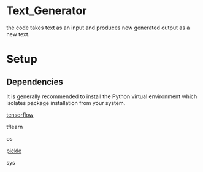 # Text_Generator

the code takes text as an input and produces new generated output as a new text.

# Setup

## Dependencies

It is generally recommended to install the Python virtual environment which isolates package installation from your system.

[tensorflow](https://www.tensorflow.org/install/pip)

tflearn

os

[pickle](https://docs.python.org/3/library/pickle.html)

sys
